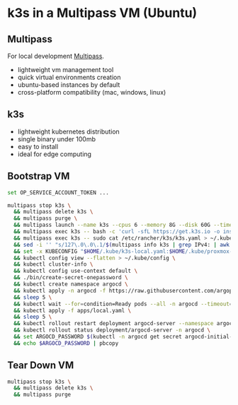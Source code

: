 # k3s in a Multipass VM (Ubuntu)

## Multipass

For local development [Multipass](https://multipass.run/).

- lightweight vm management tool
- quick virtual environments creation
- ubuntu-based instances by default
- cross-platform compatibility (mac, windows, linux)

## k3s

- lightweight kubernetes distribution
- single binary under 100mb
- easy to install
- ideal for edge computing

## Bootstrap VM

```bash
set OP_SERVICE_ACCOUNT_TOKEN ...

multipass stop k3s \
  && multipass delete k3s \
  && multipass purge \
  && multipass launch --name k3s --cpus 6 --memory 8G --disk 60G --timeout 3000 \
  && multipass exec k3s -- bash -c 'curl -sfL https://get.k3s.io -o install.sh && sh install.sh' \
  && multipass exec k3s -- sudo cat /etc/rancher/k3s/k3s.yaml > ~/.kube/k3s-local.yaml \
  && sed -i '' "s/127\.0\.0\.1/$(multipass info k3s | grep IPv4: | awk '{print $2}')/g" ~/.kube/k3s-local.yaml \
  && set -x KUBECONFIG "$HOME/.kube/k3s-local.yaml:$HOME/.kube/proxmox-01-cluster-01.yaml" \
  && kubectl config view --flatten > ~/.kube/config \
  && kubectl cluster-info \
  && kubectl config use-context default \
  && ./bin/create-secret-onepassword \
  && kubectl create namespace argocd \
  && kubectl apply -n argocd -f https://raw.githubusercontent.com/argoproj/argo-cd/stable/manifests/install.yaml \
  && sleep 5 \
  && kubectl wait --for=condition=Ready pods --all -n argocd --timeout=300s \
  && kubectl apply -f apps/local.yaml \
  && sleep 5 \
  && kubectl rollout restart deployment argocd-server --namespace argocd \
  && kubectl rollout status deployment/argocd-server -n argocd \
  && set ARGOCD_PASSWORD $(kubectl -n argocd get secret argocd-initial-admin-secret -o jsonpath="{.data.password}" | base64 -d) \
  && echo $ARGOCD_PASSWORD | pbcopy
```

## Tear Down VM

```bash
multipass stop k3s \
  && multipass delete k3s \
  && multipass purge
```
